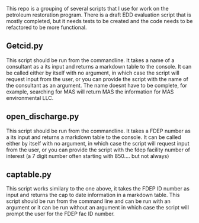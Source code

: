 This repo is a grouping of several scripts that I use for work on the petroleum restoration program. There is a draft EDD evaluation script that is mostly completed, but it needs tests to be created and the code needs to be refactored to be more functional.

Getcid.py
---------
This script should be run from the commandline. It takes a name of a consultant as a its input and returns a markdown table to the console. 
It can be called either by itself with no argument, in which case the script will request input from the user, or you can provide the script with the name of the consultant as an argument. The name doesnt have to be complete, for example, searching for MAS will return MAS the information for MAS environmental LLC.

open_discharge.py
------------------
This script should be run from the commandline. It takes a FDEP number as a its input and returns a markdown table to the console. 
It can be called either by itself with no argument, in which case the script will request input from the user, or you can provide the script with the fdep facility number of interest (a 7 digit number often starting with 850.... but not always)

captable.py
------------
This script works similary to the one above, it takes the FDEP ID number as input and returns the cap to date information in a markdown table. This script should be run from the command line and can be run with an argument or it can be run without an argument in which case the script will prompt the user for the FDEP fac ID number. 
